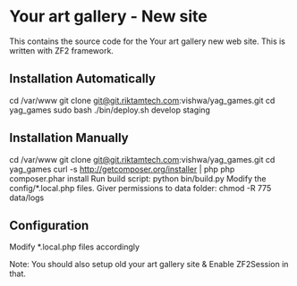 Your art gallery - New site
===========================
This contains the source code for the Your art gallery new web site. This is written with ZF2 framework.

Installation Automatically
---------------------
cd /var/www
git clone git@git.riktamtech.com:vishwa/yag_games.git
cd yag_games
sudo bash ./bin/deploy.sh develop staging

Installation Manually
---------------------
cd /var/www
git clone git@git.riktamtech.com:vishwa/yag_games.git
cd yag_games
curl -s http://getcomposer.org/installer | php
php composer.phar install
Run build script: python bin/build.py
Modify the config/*.local.php files.
Giver permissions to data folder: chmod -R 775 data/logs


Configuration
-------------
Modify *.local.php files accordingly

Note:
You should also setup old your art gallery site & Enable ZF2Session in that.

